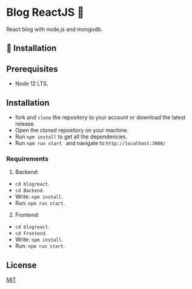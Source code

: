 # Blog ReactJS 📰

React blog with node.js and mongodb.
## 🚀 Installation
   ## Prerequisites
 
   - Node 12 LTS. 
    
    
 ## Installation
  - fork and  ```clone``` the repository to your account or download the latest release.
  - Open the cloned repository on your machine.
  - Run  ```npm install``` to get all the dependencies.
  - Run ```npm run start ``` and navigate to ```http://localhost:3000/```
  
### Requirements

1. Backend:

- `cd blogreact`.
- `cd Backend`.
- Write: ``npm install``.
- Run: ``npm run start``.

2. Frontend:

- `cd blogreact`.
- `cd Frontend`.
- Write: ``npm install``.
- Run: ``npm run start``.

## License

[MIT](https://opensource.org/licenses/MIT)
